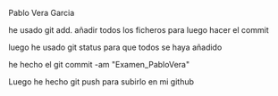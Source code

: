 Pablo Vera Garcia


he usado git add. añadir todos los ficheros para luego hacer el commit


luego he usado git status para que todos se haya añadido

he hecho el git commit -am "Examen_PabloVera" 


Luego he hecho git push para subirlo en mi github